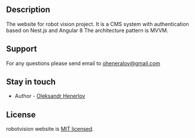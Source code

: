 ## Description

The website for robot vision project. It is a CMS system with authentication based on Nest.js and Angular 8
The architecture pattern is MVVM.

## Support

For any questions please send email to oheneralov@gmail.com

## Stay in touch

- Author - [Oleksandr Henerlov](oheneralov@gmail.com)

## License

  robotvision website is [MIT licensed](LICENSE).
